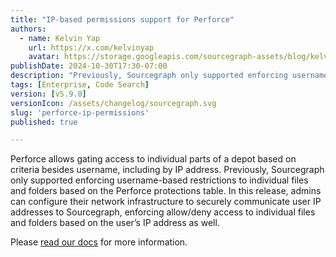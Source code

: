 ```yaml
---
title: "IP-based permissions support for Perforce"
authors:
  - name: Kelvin Yap
    url: https://x.com/kelvinyap
    avatar: https://storage.googleapis.com/sourcegraph-assets/blog/kelvin_avatar.png
publishDate: 2024-10-30T17:30-07:00
description: "Previously, Sourcegraph only supported enforcing username-based restrictions to individual files and folders based on the Perforce protections table. In this release, Sourcegraph now supports access control based on a user's IP address as well."
tags: [Enterprise, Code Search]
version: [v5.9.0]
versionIcon: /assets/changelog/sourcegraph.svg
slug: 'perforce-ip-permissions'
published: true

---
```


Perforce allows gating access to individual parts of a depot based on criteria besides username, including by IP address. Previously, Sourcegraph only supported enforcing username-based restrictions to individual files and folders based on the Perforce protections table. In this release, admins can configure their network infrastructure to securely communicate user IP addresses to Sourcegraph, enforcing allow/deny access to individual files and folders based on the user’s IP address as well.

Please [read our docs](https://sourcegraph.com/docs/admin/repo/perforce) for more information.